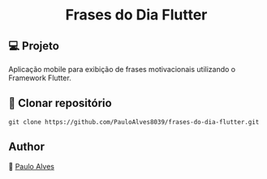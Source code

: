 <h1 align="center">Frases do Dia Flutter</h1>

## :computer: Projeto

Aplicação mobile para exibição de frases motivacionais utilizando o Framework Flutter.

## :floppy_disk: Clonar repositório

```git clone https://github.com/PauloAlves8039/frases-do-dia-flutter.git```

## Author

:boy: [Paulo Alves](https://github.com/PauloAlves8039)
